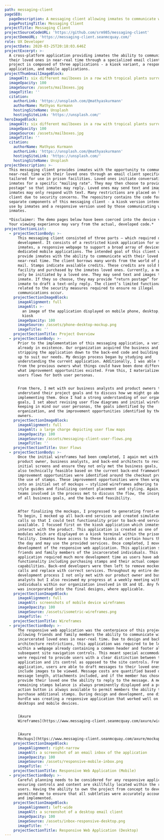 ```yaml
---
path: messaging-client
pageSEO:
  pageDescription: A messaging client allowing inmates to communicate with their loved ones.
  pagePostingTitle: Messaging Client
projectTitle: Messaging Client
projectSourceCodeURL: 'https://github.com/srm985/messaging-client'
projectDemoURL: 'https://messaging-client.seanmcquay.com/'
role: UX Developer
projectDate: 2020-03-25T20:18:03.646Z
projectExcerpt: >-
  A cross-platform application providing inmates the ability to communicate with
  their loved ones in near-real time through a specialized email client. This
  project is composed of three applications - a kiosk variant, a responsive
  application, and mobile applications.
projectThumbnailImageBlock:
  imageAlt: six different mailboxes in a row with tropical plants surrounding them
  imageOpacity: 100
  imageSource: /assets/mailboxes.jpg
  imageTitle: ''
  citation:
    authorLink: 'https://unsplash.com/@mathyaskurmann'
    authorName: Mathyas Kurmann
    hostingSiteName: Unsplash
    hostingSiteLink: 'https://unsplash.com/'
heroImageBlock:
  imageAlt: six different mailboxes in a row with tropical plants surrounding them
  imageOpacity: 100
  imageSource: /assets/mailboxes.jpg
  imageTitle: ''
  citation:
    authorName: Mathyas Kurmann
    authorLink: 'https://unsplash.com/@mathyaskurmann'
    hostingSiteLink: 'https://unsplash.com/'
    hostingSiteName: Unsplash
projectDescription: >-
  This messaging client provides inmates with the opportunity to communicate in
  near-real time with their loved ones through an email client specifically
  tailored for use in prison facilities. Loved ones initiate conversations with
  inmates for a specific "mailing rate". They may then choose to provide "return
  postage" so that inmates may reply. Loved ones may send text and images, while
  inmates may only respond with text. Many restrictions are placed on this
  client due to security concerns. The repository contains the code for the two
  separate components of this messaging client - a kiosk version intended for
  use by inmates and a responsive version used by those communicating with said
  inmates.  

  *Disclaimer: The demo pages below have been coerced into the device viewports.
  Your viewing experience may vary from the actual, developed code.*
projectSectionList:
  - projectSectionBody: >-
      This messaging client consisted of three parts – which required design and
      development. It consists of a restricted kiosk application for use by
      inmates, a responsive webpage to support a broad array of devices, and
      dedicated mobile applications. The intended goal of this client was to
      provide inmates with the ability to communicate with their loved ones in
      near-real time. The client borrows many words from the world of postal
      mail. Stamps indicate available credits. These credits are sold by each
      facility and purchased by the inmates loved ones. Currently, a message may
      only be initiated by a loved one. They may send text and images to the
      inmate. If they so choose, they may provide “return postage” for the
      inmate to draft a text-only reply. The client’s limited functionality is
      related to the security measures required to ensure no illegal
      communications occur.
    projectSectionImageBlock:
      imageAlignment: full
      imageAlt: >-
        an image of the application displayed on mobile phone, desktop, and
        kiosk
      imageOpacity: 100
      imageSource: /assets/phone-desktop-mockup.png
      imageTitle: ''
    projectSectionTitle: Project Overview
  - projectSectionBody: >-
      Prior to the implementation of this messaging application, a variant was
      already in existence. Our organization acquired the business and set about
      stripping the application down to the back-end code and building it back
      up to suit our needs. My design process began by studying and
      understanding the current application. Additionally, I was able to learn
      from the previous owners what things could have been done differently and
      what improvement opportunities existed. From this, I materialized a set of
      users flows for both user personas.


      From there, I met with our business analysts and product owners to
      understand their project goals and to discuss how we might go about
      implementing them. Once I had a strong understanding of our organization’s
      goals, I set about revising user flow diagrams and initial wireframes,
      keeping in mind our user personas, the goals identified by the
      organization, and the improvement opportunities identified by the previous
      owners.
    projectSectionImageBlock:
      imageAlignment: full
      imageAlt: a large charge depicting user flow maps
      imageOpacity: 100
      imageSource: /assets/messaging-client-user-flows.png
      imageTitle: ''
    projectSectionTitle: User Flows
  - projectSectionBody: >-
      Once the initial wireframes had been completed, I again met with our
      product owner, business analysts, and back-end architects to review
      initial screens and ensure they not only met the business goals, but were
      also technically feasible based on the current back-end framework. Several
      improvement opportunities were identified around the checkout process and
      the use of stamps. These improvement opportunities were then wrapped up
      into an initial set of mockups – stylized wireframes adhering to brand
      style guides and finalizing content placement and styling. Again, all
      teams involved in the process met to discuss the flow, the incorporation
      of all business goals, and the back-end feasibility.


      After finalizing the mockups, I progressed to generating front-end code.
      To begin, I mocked up all back-end services and created simulated API
      calls so that I could test functionality prior to back-end services being
      available. I focused first on the kiosk application which inmates use to
      interact with the product. This application is created as one of many
      modules which are displayed on a kiosk terminal within the prison
      facility. Inmates have access to these kiosks at certain hours throughout
      the day and may use the provided services. Once completed, I moved to
      development of the responsive web application. This application serves the
      friends and family members of the incarcerated individuals. This
      application required much more development time as users have additional
      functionality including purchasing stamps and their actual composition
      capabilities. Back-end developers were then left to remove mocked API
      calls and replace with correct services. Throughout my entire design and
      development process I not only met with our product owner and business
      analysts but I also reviewed my progress at a weekly meeting with those
      individuals within our organization involved in UX and UI. Any feedback
      was incorporated into the final designs, where applicable.
    projectSectionImageBlock:
      imageAlignment: full
      imageAlt: screenshots of mobile device wireframes
      imageOpacity: 100
      imageSource: /assets/isometric-wireframes.png
      imageTitle: ''
    projectSectionTitle: Wireframes
  - projectSectionBody: >-
      The responsive web application was the centerpiece of this project –
      allowing friends and family members the ability to communicate with their
      incarcerated loved ones in near-real time. Due to design and backend
      architecture restrictions, this application was required to be loaded
      within a webpage already containing a common header and footer along with
      subsequent site navigation controls. This meant special accommodations
      were required to provide users with a clear distinction between the
      application and its control as opposed to the site controls. From this
      application, users are able to draft messages to their loved ones and
      include images to be viewed. Message costs are quantified based on the
      message length, attachments included, and if the member has chosen to
      provide their loved one the ability to reply to the message. A member’s
      remaining stamps balance is always prominently displayed and a primary
      action button is always available to permit members the ability to
      purchase additional stamps. During design and development, one difficult
      hurdle was creating a responsive application that worked well on both
      desktops and mobile devices.


      [Axure
      Wireframes](https://www.messaging-client.seanmcquay.com/axure/wireframes/start.html#g=1&p=inbox)


      [Axure
      Mockups](https://www.messaging-client.seanmcquay.com/axure/mockups/start.html#g=1&p=inbox)
    projectSectionImageBlock:
      imageAlignment: right-narrow
      imageAlt: a screenshot of an email inbox of the application
      imageOpacity: 100
      imageSource: /assets/responsive-mobile-inbox.png
      imageTitle: ''
    projectSectionTitle: Responsive Web Application (Mobile)
  - projectSectionBody: >-
      Careful planning needs to be considered for any responsive application,
      ensuring controls and content are skillfully located within the reach of
      users. Having the ability to own the project from concept to development
      permitted me to ensure that all subtleties were accurately accounted for
      and implemented.
    projectSectionImageBlock:
      imageAlignment: left-wide
      imageAlt: a screenshot of a desktop email client
      imageOpacity: 100
      imageSource: /assets/inbox-responsive-desktop.png
      imageTitle: ''
    projectSectionTitle: Responsive Web Application (Desktop)
---
```

